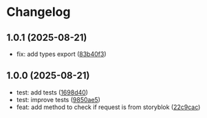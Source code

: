 # Changelog

## 1.0.1 (2025-08-21)

- fix: add types export ([83b40f3](https://github.com/supernaut/storyblok-tools/commit/83b40f3))

## 1.0.0 (2025-08-21)

- test: add tests ([1698d40](https://github.com/supernaut/storyblok-tools/commit/1698d40))
- test: improve tests ([9850ae5](https://github.com/supernaut/storyblok-tools/commit/9850ae5))
- feat: add method to check if request is from storyblok ([22c9cac](https://github.com/supernaut/storyblok-tools/commit/22c9cac))
